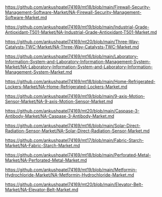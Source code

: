 <p><a href="https://github.com/ankushpatel74169/mt18/blob/main/Firewall-Security-Management-Software-Market/NA-Firewall-Security-Management-Software-Market.md">https://github.com/ankushpatel74169/mt18/blob/main/Firewall-Security-Management-Software-Market/NA-Firewall-Security-Management-Software-Market.md</a></p><p><a href="https://github.com/ankushpatel74169/mt19/blob/main/Industrial-Grade-Antioxidant-T501-Market/NA-Industrial-Grade-Antioxidant-T501-Market.md">https://github.com/ankushpatel74169/mt19/blob/main/Industrial-Grade-Antioxidant-T501-Market/NA-Industrial-Grade-Antioxidant-T501-Market.md</a></p><p><a href="https://github.com/ankushpatel74169/mt20/blob/main/Three-Way-Catalysts-TWC-Market/NA-Three-Way-Catalysts-TWC-Market.md">https://github.com/ankushpatel74169/mt20/blob/main/Three-Way-Catalysts-TWC-Market/NA-Three-Way-Catalysts-TWC-Market.md</a></p><p><a href="https://github.com/ankushpatel74169/mt16/blob/main/Laboratory-Information-System-and-Laboratory-Information-Management-System-Market/NA-Laboratory-Information-System-and-Laboratory-Information-Management-System-Market.md">https://github.com/ankushpatel74169/mt16/blob/main/Laboratory-Information-System-and-Laboratory-Information-Management-System-Market/NA-Laboratory-Information-System-and-Laboratory-Information-Management-System-Market.md</a></p><p><a href="https://github.com/ankushpatel74169/mt18/blob/main/Home-Refrigerated-Lockers-Market/NA-Home-Refrigerated-Lockers-Market.md">https://github.com/ankushpatel74169/mt18/blob/main/Home-Refrigerated-Lockers-Market/NA-Home-Refrigerated-Lockers-Market.md</a></p><p><a href="https://github.com/ankushpatel74169/mt19/blob/main/9-axis-Motion-Sensor-Market/NA-9-axis-Motion-Sensor-Market.md">https://github.com/ankushpatel74169/mt19/blob/main/9-axis-Motion-Sensor-Market/NA-9-axis-Motion-Sensor-Market.md</a></p><p><a href="https://github.com/ankushpatel74169/mt20/blob/main/Caspase-3-Antibody-Market/NA-Caspase-3-Antibody-Market.md">https://github.com/ankushpatel74169/mt20/blob/main/Caspase-3-Antibody-Market/NA-Caspase-3-Antibody-Market.md</a></p><p><a href="https://github.com/ankushpatel74169/mt16/blob/main/Solar-Direct-Radiation-Sensor-Market/NA-Solar-Direct-Radiation-Sensor-Market.md">https://github.com/ankushpatel74169/mt16/blob/main/Solar-Direct-Radiation-Sensor-Market/NA-Solar-Direct-Radiation-Sensor-Market.md</a></p><p><a href="https://github.com/ankushpatel74169/mt17/blob/main/Fabric-Starch-Market/NA-Fabric-Starch-Market.md">https://github.com/ankushpatel74169/mt17/blob/main/Fabric-Starch-Market/NA-Fabric-Starch-Market.md</a></p><p><a href="https://github.com/ankushpatel74169/mt18/blob/main/Perforated-Metal-Market/NA-Perforated-Metal-Market.md">https://github.com/ankushpatel74169/mt18/blob/main/Perforated-Metal-Market/NA-Perforated-Metal-Market.md</a></p><p><a href="https://github.com/ankushpatel74169/mt19/blob/main/Metformin-Hydrochloride-Market/NA-Metformin-Hydrochloride-Market.md">https://github.com/ankushpatel74169/mt19/blob/main/Metformin-Hydrochloride-Market/NA-Metformin-Hydrochloride-Market.md</a></p><p><a href="https://github.com/ankushpatel74169/mt20/blob/main/Elevator-Belt-Market/NA-Elevator-Belt-Market.md">https://github.com/ankushpatel74169/mt20/blob/main/Elevator-Belt-Market/NA-Elevator-Belt-Market.md</a></p>
